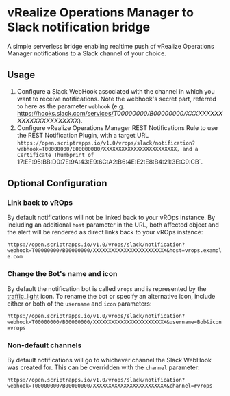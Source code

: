 # vRealize Operations Manager to Slack notification bridge

A simple serverless bridge enabling realtime push of vRealize Operations Manager notifications to a Slack channel of your choice.

## Usage

1. Configure a Slack WebHook associated with the channel in which you want to receive notifications. Note the webhook's secret part, referred to here as the parameter `webhook` (e.g. https://hooks.slack.com/services/<em>T00000000/B00000000/XXXXXXXXXXXXXXXXXXXXXXXX</em>).
2. Configure vRealize Operations Manager REST Notifications Rule to use the REST Notification Plugin, with a target URL `https://open.scriptrapps.io/v1.0/vrops/slack/notification?webhook=T00000000/B00000000/XXXXXXXXXXXXXXXXXXXXXXXX, and a Certificate Thumbprint of `17:EF:95:BB:D0:7E:9A:43:E9:6C:A2:B6:4E:E2:E8:B4:21:3E:C9:CB`.

## Optional Configuration

### Link back to vROps

By default notifications will not be linked back to your vROps instance. By including an additional `host` parameter in the URL, both affected object and the alert will be rendered as direct links back to your vROps instance:

`https://open.scriptrapps.io/v1.0/vrops/slack/notification?webhook=T00000000/B00000000/XXXXXXXXXXXXXXXXXXXXXXXX&host=vrops.example.com`

### Change the Bot's name and icon

By default the notification bot is called `vrops` and is represented by the [traffic_light](http://www.webpagefx.com/tools/emoji-cheat-sheet/#e_648) icon. To rename the bot or specify an alternative icon, include either or both of the `username` and `icon` parameters:

`https://open.scriptrapps.io/v1.0/vrops/slack/notification?webhook=T00000000/B00000000/XXXXXXXXXXXXXXXXXXXXXXXX&username=Bob&icon=vrops`

### Non-default channels

By default notifications will go to whichever channel the Slack WebHook was created for. This can be overridden with the `channel` parameter:

`https://open.scriptrapps.io/v1.0/vrops/slack/notification?webhook=T00000000/B00000000/XXXXXXXXXXXXXXXXXXXXXXXX&channel=#vrops`
